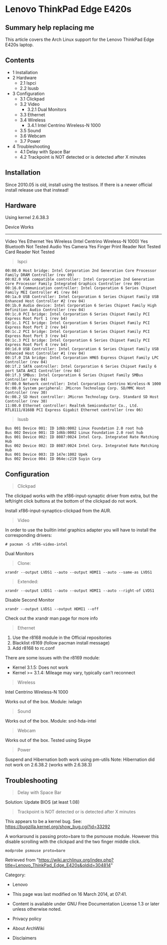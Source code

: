 Lenovo ThinkPad Edge E420s
==========================

  Summary help replacing me
  ---------------------------------------------------------------------------------------
  This article covers the Arch Linux support for the Lenovo ThinkPad Edge E420s laptop.

Contents
--------

-   1 Installation
-   2 Hardware
    -   2.1 lspci
    -   2.2 lsusb
-   3 Configuration
    -   3.1 Clickpad
    -   3.2 Video
        -   3.2.1 Dual Monitors
    -   3.3 Ethernet
    -   3.4 Wireless
        -   3.4.1 Intel Centrino Wireless-N 1000
    -   3.5 Sound
    -   3.6 Webcam
    -   3.7 Power
-   4 Troubleshooting
    -   4.1 Delay with Space Bar
    -   4.2 Trackpoint is NOT detected or is detected after X minutes

Installation
------------

Since 2010.05 is old, install using the testisos. If there is a newer
official install release use that instead!

Hardware
--------

Using kernel 2.6.38.3

  Device                                      Works
  ------------------------------------------- ------------
  Video                                       Yes
  Ethernet                                    Yes
  Wireless (Intel Centrino Wireless-N 1000)   Yes
  Bluetooth                                   Not Tested
  Audio                                       Yes
  Camera                                      Yes
  Finger Print Reader                         Not Tested
  Card Reader                                 Not Tested

> lspci

    00:00.0 Host bridge: Intel Corporation 2nd Generation Core Processor Family DRAM Controller (rev 09)
    00:02.0 VGA compatible controller: Intel Corporation 2nd Generation Core Processor Family Integrated Graphics Controller (rev 09)
    00:16.0 Communication controller: Intel Corporation 6 Series Chipset Family MEI Controller #1 (rev 04)
    00:1a.0 USB Controller: Intel Corporation 6 Series Chipset Family USB Enhanced Host Controller #2 (rev 04)
    00:1b.0 Audio device: Intel Corporation 6 Series Chipset Family High Definition Audio Controller (rev 04)
    00:1c.0 PCI bridge: Intel Corporation 6 Series Chipset Family PCI Express Root Port 1 (rev b4)
    00:1c.1 PCI bridge: Intel Corporation 6 Series Chipset Family PCI Express Root Port 2 (rev b4)
    00:1c.2 PCI bridge: Intel Corporation 6 Series Chipset Family PCI Express Root Port 3 (rev b4)
    00:1c.3 PCI bridge: Intel Corporation 6 Series Chipset Family PCI Express Root Port 4 (rev b4)
    00:1d.0 USB Controller: Intel Corporation 6 Series Chipset Family USB Enhanced Host Controller #1 (rev 04)
    00:1f.0 ISA bridge: Intel Corporation HM65 Express Chipset Family LPC Controller (rev 04)
    00:1f.2 SATA controller: Intel Corporation 6 Series Chipset Family 6 port SATA AHCI Controller (rev 04)
    00:1f.3 SMBus: Intel Corporation 6 Series Chipset Family SMBus Controller (rev 04)
    07:00.0 Network controller: Intel Corporation Centrino Wireless-N 1000
    0c:00.0 System peripheral: JMicron Technology Corp. SD/MMC Host Controller (rev 30)
    0c:00.2 SD Host controller: JMicron Technology Corp. Standard SD Host Controller (rev 30)
    11:00.0 Ethernet controller: Realtek Semiconductor Co., Ltd. RTL8111/8168B PCI Express Gigabit Ethernet controller (rev 06)

> lsusb

    Bus 001 Device 001: ID 1d6b:0002 Linux Foundation 2.0 root hub
    Bus 002 Device 001: ID 1d6b:0002 Linux Foundation 2.0 root hub
    Bus 001 Device 002: ID 8087:0024 Intel Corp. Integrated Rate Matching Hub
    Bus 002 Device 002: ID 8087:0024 Intel Corp. Integrated Rate Matching Hub
    Bus 001 Device 003: ID 147e:1002 Upek 
    Bus 002 Device 004: ID 064e:c219 Suyin Corp

Configuration
-------------

> Clickpad

The clickpad works with the xf86-input-synaptic driver from extra, but
the left/right click buttons at the bottom of the clickpad do not work.

Install xf86-input-synaptics-clickpad from the AUR.

> Video

In order to use the builtin intel graphics adapter you will have to
install the corresponding drivers:

    # pacman -S xf86-video-intel

Dual Monitors

> Clone:

    xrandr --output LVDS1 --auto --output HDMI1 --auto --same-as LVDS1

> Extended:

    xrandr --output LVDS1 --auto --output HDMI1 --auto --right-of LVDS1

Disable Second Monitor

    xrandr --output LVDS1 --output HDMI1 --off

Check out the xrandr man page for more info

> Ethernet

1.  Use the r8168 module in the Official repositories
2.  Blacklist r8169 (follow pacman install message)
3.  Add r8168 to rc.conf

There are some issues with the r8169 module:

-   Kernel 3.1.5: Does not work
-   Kernel >= 3.1.4: Mileage may vary, typically can't reconnect

> Wireless

Intel Centrino Wireless-N 1000

Works out of the box. Module: iwlagn

> Sound

Works out of the box. Module: snd-hda-intel

> Webcam

Works out of the box. Tested using Skype

> Power

Suspend and Hibernation both work using pm-utils Note: Hibernation did
not work on 2.6.38.2 (works with 2.6.38.3)

Troubleshooting
---------------

> Delay with Space Bar

Solution: Update BIOS (at least 1.08)

> Trackpoint is NOT detected or is detected after X minutes

This appears to be a kernel bug. See:
https://bugzilla.kernel.org/show_bug.cgi?id=33292

A workaround is passing proto=bare to the psmouse module. However this
disable scrolling with the clickpad and the two finger middle click.

    modprobe psmouse proto=bare

Retrieved from
"https://wiki.archlinux.org/index.php?title=Lenovo_ThinkPad_Edge_E420s&oldid=304814"

Category:

-   Lenovo

-   This page was last modified on 16 March 2014, at 07:41.
-   Content is available under GNU Free Documentation License 1.3 or
    later unless otherwise noted.
-   Privacy policy
-   About ArchWiki
-   Disclaimers
